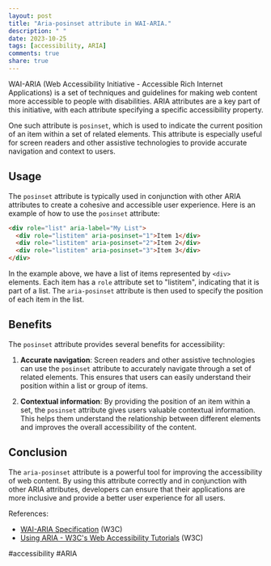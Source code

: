 ```yaml
---
layout: post
title: "Aria-posinset attribute in WAI-ARIA."
description: " "
date: 2023-10-25
tags: [accessibility, ARIA]
comments: true
share: true
---
```


WAI-ARIA (Web Accessibility Initiative - Accessible Rich Internet Applications) is a set of techniques and guidelines for making web content more accessible to people with disabilities. ARIA attributes are a key part of this initiative, with each attribute specifying a specific accessibility property.

One such attribute is `posinset`, which is used to indicate the current position of an item within a set of related elements. This attribute is especially useful for screen readers and other assistive technologies to provide accurate navigation and context to users.

## Usage

The `posinset` attribute is typically used in conjunction with other ARIA attributes to create a cohesive and accessible user experience. Here is an example of how to use the `posinset` attribute:

```html
<div role="list" aria-label="My List">
  <div role="listitem" aria-posinset="1">Item 1</div>
  <div role="listitem" aria-posinset="2">Item 2</div>
  <div role="listitem" aria-posinset="3">Item 3</div>
</div>
```

In the example above, we have a list of items represented by `<div>` elements. Each item has a `role` attribute set to "listitem", indicating that it is part of a list. The `aria-posinset` attribute is then used to specify the position of each item in the list.

## Benefits

The `posinset` attribute provides several benefits for accessibility:

1. **Accurate navigation**: Screen readers and other assistive technologies can use the `posinset` attribute to accurately navigate through a set of related elements. This ensures that users can easily understand their position within a list or group of items.

2. **Contextual information**: By providing the position of an item within a set, the `posinset` attribute gives users valuable contextual information. This helps them understand the relationship between different elements and improves the overall accessibility of the content.

## Conclusion

The `aria-posinset` attribute is a powerful tool for improving the accessibility of web content. By using this attribute correctly and in conjunction with other ARIA attributes, developers can ensure that their applications are more inclusive and provide a better user experience for all users.

References:
- [WAI-ARIA Specification](https://www.w3.org/TR/wai-aria/) (W3C)
- [Using ARIA - W3C's Web Accessibility Tutorials](https://www.w3.org/WAI/tutorials/aria/) (W3C)

#accessibility #ARIA